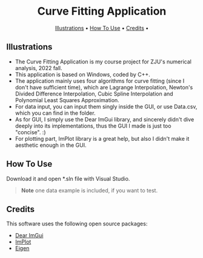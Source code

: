 
<h1 align="center">
  <br>
  Curve Fitting Application
  <br>
</h1>
</p>

<p align="center">
  <a href="#illustrations">Illustrations</a> •
  <a href="#how-to-use">How To Use</a> •
  <a href="#credits">Credits</a> •
</p>


## Illustrations

* The Curve Fitting Application is my course project for ZJU's numerical analysis, 2022 fall.
* This application is based on Windows, coded by C++.
* The application mainly uses four algorithms for curve fitting (since I don't have sufficient time), which are Lagrange Interpolation,
Newton's Divided Difference Interpolation, Cubic Spline Interpolation and Polynomial Least Squares Approximation.
* For data input, you can input them singly inside the GUI, or use Data.csv, which you can find in the folder.
* As for GUI, I simply use the Dear ImGui library, and sincerely didn't dive deeply into its implementations, thus the GUI I made
is just too "concise". :)
* For plotting part, ImPlot library is a great help, but also I didn't make it aesthetic enough in the GUI. 


## How To Use

Download it and open *.sln file with Visual Studio. 

> **Note**
> one data example is included, if you want to test.
 

## Credits

This software uses the following open source packages:

- [Dear ImGui](https://github.com/ocornut/imgui)
- [ImPlot](https://github.com/epezent/implot)
- [Eigen](https://eigen.tuxfamily.org/index.php?title=Main_Page)



